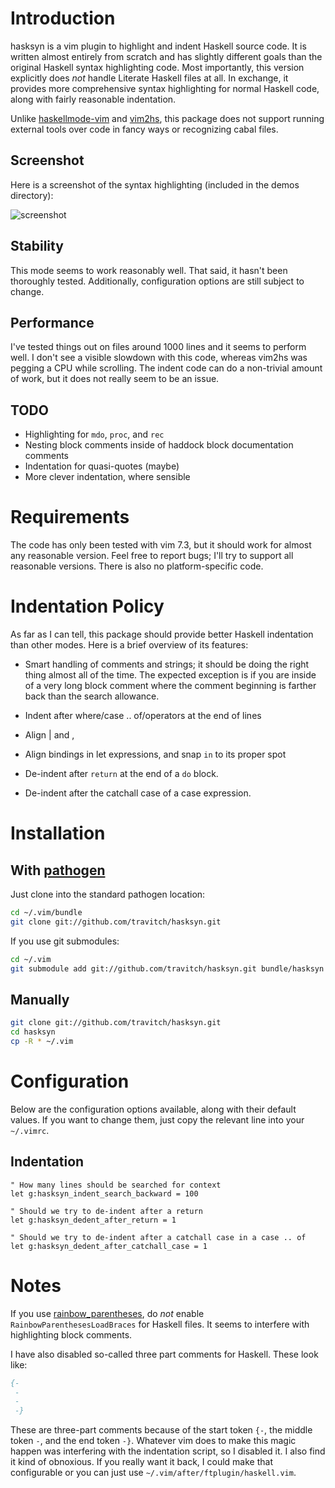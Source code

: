 # Introduction

hasksyn is a vim plugin to highlight and indent Haskell source code.  It is
written almost entirely from scratch and has slightly different goals than the
original Haskell syntax highlighting code.  Most importantly, this version 
explicitly does _not_ handle Literate Haskell files at all.  In exchange, it
provides more comprehensive syntax highlighting for normal Haskell code, along
with fairly reasonable indentation.

Unlike [haskellmode-vim](http://projects.haskell.org/haskellmode-vim/) and
[vim2hs](https://github.com/dag/vim2hs), this package does not support running
external tools over code in fancy ways or recognizing cabal files.

## Screenshot

Here is a screenshot of the syntax highlighting (included in the demos
directory):

![screenshot](https://raw.github.com/travitch/hasksyn/master/demos/test1.png "Sample screenshot")

## Stability

This mode seems to work reasonably well.  That said, it hasn't been thoroughly
tested.  Additionally, configuration options are still subject to change.

## Performance

I've tested things out on files around 1000 lines and it seems to perform well.
I don't see a visible slowdown with this code, whereas vim2hs was pegging a CPU
while scrolling.  The indent code can do a non-trivial amount of work, but it
does not really seem to be an issue.

## TODO

 * Highlighting for `mdo`, `proc`, and `rec`
 * Nesting block comments inside of haddock block documentation comments
 * Indentation for quasi-quotes (maybe)
 * More clever indentation, where sensible

# Requirements

The code has only been tested with vim 7.3, but it should work for almost any
reasonable version.  Feel free to report bugs; I'll try to support all
reasonable versions.  There is also no platform-specific code.

# Indentation Policy

As far as I can tell, this package should provide better Haskell indentation
than other modes.  Here is a brief overview of its features:

 * Smart handling of comments and strings; it should be doing the right thing
   almost all of the time.  The expected exception is if you are inside of a 
   very long block comment where the comment beginning is farther back than
   the search allowance.

 * Indent after where/case .. of/operators at the end of lines

 * Align | and ,

 * Align bindings in let expressions, and snap `in` to its proper spot

 * De-indent after `return` at the end of a `do` block.

 * De-indent after the catchall case of a case expression.

# Installation

## With [pathogen](https://github.com/tpope/vim-pathogen)

Just clone into the standard pathogen location:

```bash
cd ~/.vim/bundle
git clone git://github.com/travitch/hasksyn.git
```

If you use git submodules:

```bash
cd ~/.vim
git submodule add git://github.com/travitch/hasksyn.git bundle/hasksyn
```

## Manually

```bash
git clone git://github.com/travitch/hasksyn.git
cd hasksyn
cp -R * ~/.vim
```

# Configuration

Below are the configuration options available, along with their default values.
If you want to change them, just copy the relevant line into your `~/.vimrc`.

## Indentation

```
" How many lines should be searched for context
let g:hasksyn_indent_search_backward = 100

" Should we try to de-indent after a return
let g:hasksyn_dedent_after_return = 1

" Should we try to de-indent after a catchall case in a case .. of
let g:hasksyn_dedent_after_catchall_case = 1
```

# Notes

If you use [rainbow_parentheses](https://github.com/kien/rainbow_parentheses.vim),
do *not* enable `RainbowParenthesesLoadBraces` for Haskell files.  It seems to
interfere with highlighting block comments.

I have also disabled so-called three part comments for Haskell.  These
look like:

```haskell
{-
 -
 -
 -}
```

These are three-part comments because of the start token `{-`, the middle token
`-`, and the end token `-}`.  Whatever vim does to make this magic happen was
interfering with the indentation script, so I disabled it.  I also find it kind
of obnoxious.  If you really want it back, I could make that configurable or
you can just use `~/.vim/after/ftplugin/haskell.vim`.


